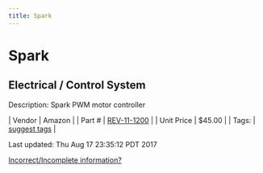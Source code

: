 ```yaml
---
title: Spark
---
```


# Spark
## Electrical / Control System
Description: 	Spark PWM motor controller 

| Vendor | Amazon | 
| Part # | [REV-11-1200](http://www.amazon.com/REV-Robotics-SPARK-Motor-Controller/dp/B0187YCAFI/ref=sr_1_1?ie=UTF8&qid=1460666761&sr=8-1&keywords=rev+robotics+spark) | 
| Unit Price | $45.00 | 
| Tags: | [suggest tags](https://docs.google.com/forms/d/e/1FAIpQLSeWyY8v3RgOty-MyWmh9U0iivNYN_molChYyS-0U-o-kOAv_g/viewform) | 

Last updated: Thu Aug 17 23:35:12 PDT 2017

 [Incorrect/Incomplete information?](https://docs.google.com/forms/d/e/1FAIpQLSeWyY8v3RgOty-MyWmh9U0iivNYN_molChYyS-0U-o-kOAv_g/viewform)
